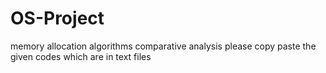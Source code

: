 # OS-Project
memory allocation algorithms comparative analysis
please copy paste the given codes which are in text files
